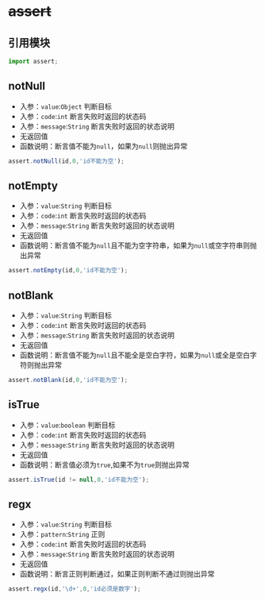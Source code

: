 # ~~assert~~ <Badge text="1.4.0+版本移除" type="error"/>
## 引用模块
```js
import assert;
```
## notNull
- 入参：`value`:`Object`  判断目标
- 入参：`code`:`int`   断言失败时返回的状态码
- 入参：`message`:`String` 断言失败时返回的状态说明
- 无返回值
- 函数说明：断言值不能为`null`，如果为`null`则抛出异常
```js
assert.notNull(id,0,'id不能为空');
```
## notEmpty
- 入参：`value`:`String`  判断目标
- 入参：`code`:`int`   断言失败时返回的状态码
- 入参：`message`:`String` 断言失败时返回的状态说明
- 无返回值
- 函数说明：断言值不能为`null`且不能为空字符串，如果为`null`或空字符串则抛出异常
```js
assert.notEmpty(id,0,'id不能为空');
```
## notBlank
- 入参：`value`:`String`  判断目标
- 入参：`code`:`int`   断言失败时返回的状态码
- 入参：`message`:`String` 断言失败时返回的状态说明
- 无返回值
- 函数说明：断言值不能为`null`且不能全是空白字符，如果为`null`或全是空白字符则抛出异常
```js
assert.notBlank(id,0,'id不能为空');
```
## isTrue
- 入参：`value`:`boolean`  判断目标
- 入参：`code`:`int`   断言失败时返回的状态码
- 入参：`message`:`String` 断言失败时返回的状态说明
- 无返回值
- 函数说明：断言值必须为`true`,如果不为`true`则抛出异常
```js
assert.isTrue(id != null,0,'id不能为空');
```
## regx
- 入参：`value`:`String`  判断目标
- 入参：`pattern`:`String`  正则
- 入参：`code`:`int`   断言失败时返回的状态码
- 入参：`message`:`String` 断言失败时返回的状态说明
- 无返回值
- 函数说明：断言正则判断通过，如果正则判断不通过则抛出异常
```js
assert.regx(id,'\d+',0,'id必须是数字');
```